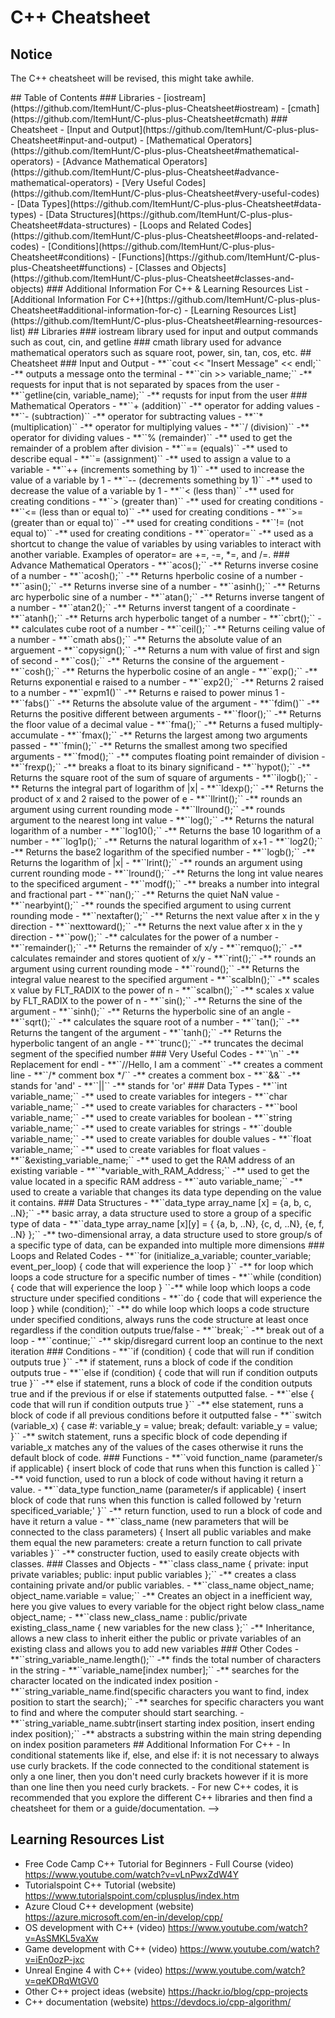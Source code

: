 # C++ Cheatsheet
## Notice
The C++ cheatsheet will be revised, this might take awhile.
<!--

## Introduction
The C++ Cheatsheet repository is a place where you can view a cheatsheet for C++, a programming language that is regularly used for creating desktop applications, operating systems, and such. It is a widely used programming language that is known for its high speed and complexity when it comes to the advance levels of the programming language. You can also find useful pieces of information here (especially for beginners) and learning resources which are related to C++ in one way or another. This repository is a mini-project for a much bigger project called the [*Learning-Hub Project*](https://github.com/ItemHunt/Learning-Hub). 

## How to Contribute
I welcome any contributors to this mini-project. Feel free to fork the project and add/edit stuff here and send out a pull request for review. If all is good, I should approve the pull request. In case you are new to GitHub, refer to [CONTRIBUTING](CONTRIBUTING.md) for a more detailed guide.

## Contributors
<a href="https://github.com/ItemHunt/C-plus-plus-Cheatsheet/graphs/contributors">
  <img src="https://contrib.rocks/image?repo=ItemHunt/C-plus-plus-Cheatsheet" />
</a>

<!-- Contributors section made with [contrib.rocks](https://contrib.rocks). -->

<!-->
## Table of Contents
### Libraries
- [iostream](https://github.com/ItemHunt/C-plus-plus-Cheatsheet#iostream)
- [cmath](https://github.com/ItemHunt/C-plus-plus-Cheatsheet#cmath)
### Cheatsheet
- [Input and Output](https://github.com/ItemHunt/C-plus-plus-Cheatsheet#input-and-output)
- [Mathematical Operators](https://github.com/ItemHunt/C-plus-plus-Cheatsheet#mathematical-operators)
- [Advance Mathematical Operators](https://github.com/ItemHunt/C-plus-plus-Cheatsheet#advance-mathematical-operators)
- [Very Useful Codes](https://github.com/ItemHunt/C-plus-plus-Cheatsheet#very-useful-codes)
- [Data Types](https://github.com/ItemHunt/C-plus-plus-Cheatsheet#data-types)
- [Data Structures](https://github.com/ItemHunt/C-plus-plus-Cheatsheet#data-structures)
- [Loops and Related Codes](https://github.com/ItemHunt/C-plus-plus-Cheatsheet#loops-and-related-codes)
- [Conditions](https://github.com/ItemHunt/C-plus-plus-Cheatsheet#conditions)
- [Functions](https://github.com/ItemHunt/C-plus-plus-Cheatsheet#functions)
- [Classes and Objects](https://github.com/ItemHunt/C-plus-plus-Cheatsheet#classes-and-objects)
### Additional Information For C++ & Learning Resources List
- [Additional Information For C++](https://github.com/ItemHunt/C-plus-plus-Cheatsheet#additional-information-for-c)
- [Learning Resources List](https://github.com/ItemHunt/C-plus-plus-Cheatsheet#learning-resources-list)


## Libraries 
### iostream
library used for input and output commands such as cout, cin, and getline
### cmath
library used for advance mathematical operators such as square root, power, sin, tan, cos, etc.

## Cheatsheet
### Input and Output
- **``cout << "Insert Message" << endl;`` -** outputs a message onto the terminal
- **``cin >> variable_name;`` -** requests for input that is not separated by spaces from the user
- **``getline(cin, variable_name);`` -** requsts for input from the user

### Mathematical Operators
- **``+ (addition)`` -** operator for adding values
- **``- (subtraction)`` -** operator for subtracting values
- **``* (multiplication)`` -** operator for multiplying values
- **``/ (division)`` -** operator for dividing values
- **``% (remainder)`` -** used to get the remainder of a problem after division
- **``== (equals)`` -** used to describe equal
- **``= (assignment)`` -** used to assign a value to a variable
- **``++ (increments something by 1)`` -** used to increase the value of a variable by 1
- **``-- (decrements something by 1)`` -** used to decrease the value of a variable by 1
- **``< (less than)`` -** used for creating conditions
- **``> (greater than)`` -** used for creating conditions
- **``<= (less than or equal to)`` -** used for creating conditions
- **``>= (greater than or equal to)`` -** used for creating conditions
- **``!= (not equal to)`` -** used for creating conditions
- **``operator=`` -** used as a shortcut to change the value of variables by using variables to interact with another variable. Examples of operator= are +=, -=, *=, and /=.

### Advance Mathematical Operators
- **``acos();`` -** Returns inverse cosine of a number
- **``acosh();`` -** Returns hperbolic cosine of a number
- **``asin();`` -** Returns inverse sine of a number
- **``asinh();`` -** Returns arc hyperbolic sine of a number
- **``atan();`` -** Returns inverse tangent of a number
- **``atan2();`` -** Returns inverst tangent of a coordinate
- **``atanh();`` -** Returns arch hyperbolic tanget of a number
- **``cbrt();`` -** calculates cube root of a number
- **``ceil();`` -** Returns ceiling value of a number
- **``cmath abs();`` -** Returns the absolute value of an arguement
- **``copysign();`` -** Returns a num with value of first and sign of second
- **``cos();`` -** Returns the consine of the arguement
- **``cosh();`` -** Returns the hyperbolic cosine of an angle
- **``exp();`` -** Returns exponential e raised to a number
- **``exp2();`` -** Returns 2 raised to a number
- **``expm1()`` -** Returns e raised to power minus 1
- **``fabs()`` -** Returns the absolute value of the argument
- **``fdim()`` -** Returns the positive different between arguments
- **``floor();`` -** Returns the floor value of a decimal value
- **``fma();`` -** Returns a fused multiply-accumulate
- **``fmax();`` -** Returns the largest among two arguments passed
- **``fmin();`` -** Returns the smallest among two specified arguments
- **``fmod();`` -** computes floating point remainder of division
- **``frexp();`` -** breaks a float to its binary significand
- **``hypot();`` -** Returns the square root of the sum of square of arguments
- **``ilogb();`` -** Returns the integral part of logarithm of |x|
- **``ldexp();`` -** Returns the product of x and 2 raised to the power of e
- **``llrint();`` -** rounds an argument using current rounding mode
- **``llround();`` -** rounds argument to the nearest long int value
- **``log();`` -** Returns the natural logarithm of a number
- **``log10();`` -** Returns the base 10 logarithm of a number
- **``log1p();`` -** Returns the natural logarithm of x+1
- **``log2();`` -** Returns the base2 logarithm of the specified number
- **``logb();`` -** Returns the logarithm of |x|
- **``lrint();`` -** rounds an argument using current rounding mode
- **``lround();`` -** Returns the long int value neares to the specificed argument
- **``modf();`` -** breaks a number into integral and fractional part
- **``nan();`` -** Returns the quiet NaN value
- **``nearbyint();`` -** rounds the specified argument to using current rounding mode
- **``nextafter();`` -** Returns the next value after x in the y direction
- **``nexttoward();`` -** Returns the next value after x in the y direction
- **``pow();`` -** calculates for the power of a number
- **``remainder();`` -** Returns the remainder of x/y
- **``remquo();`` -** calculates remainder and stores quotient of x/y
- **``rint();`` -**  rounds an argument using current rounding mode
- **``round();`` -** Returns the integral value nearest to the specified argument
- **``scalbln();`` -** scales x value by FLT_RADIX to the power of n
- **``scalbn();`` -** scales x value by FLT_RADIX to the power of n
- **``sin();`` -** Returns the sine of the argument
- **``sinh();`` -** Returns the hyperbolic sine of an angle
- **``sqrt();`` -** calculates the square root of a number
- **``tan();`` -** Returns the tangent of the argument
- **``tanh();`` -** Returns the hyperbolic tangent of an angle
- **``trunc();`` -** truncates the decimal segment of the specified number

### Very Useful Codes
- **``\n`` -** Replacement for endl
- **``//Hello, I am a comment`` -** creates a comment line
- **``/* comment box */`` -** 
creates a comment box
- **``&&`` -** stands for 'and'
- **``||`` -** stands for 'or'

### Data Types
- **``int variable_name;`` -** used to create variables for integers
- **``char variable_name;`` -** used to create variables for characters
- **``bool variable_name;`` -** used to create variables for boolean
- **``string variable_name;`` -** used to create variables for strings
- **``double variable_name;`` -** used to create variables for double values
- **``float variable_name;`` -** used to create variables for float values
- **``&existing_variable_name;`` -** used to get the RAM address of an existing variable
- **``*variable_with_RAM_Address;`` -** used to get the value located in a specific RAM address
- **``auto variable_name;`` -** used to create a variable that changes its data type depending on the value it contains.

### Data Structures
- **``data_type array_name [x] = {a, b, c, ..N};`` -** basic array, a data structure used to store a group of a specific type of data
- **``data_type array_name [x][y] = { {a, b, ..N}, {c, d, ..N}, {e, f, ..N} };`` -** two-dimensional array, a data structure used to store group/s of a specific type of data, can be expanded into multiple more dimensions

### Loops and Related Codes
- **``for (initialize_a_variable; counter_variable; event_per_loop) { code that will experience the loop }`` -** for loop which loops a code structure for a specific number of times
- **``while (condition) { code that will experience the loop } ``-** while loop which loops a code structure under specified conditions
- **``do { code that will experience the loop } while (condition);`` -** do while loop which loops a code structure under specified conditions, always runs the code structure at least once regardless if the condition outputs true/false
- **``break;`` -** break out of a loop
- **``continue;`` -** skip/disregard current loop an continue to the next iteration

### Conditions
- **``if (condition) { code that will run if condition outputs true }`` -** if statement, runs a block of code if the condition outputs true
- **``else if (condition) { code that will run if condition outputs true }`` -** else if statement, runs a block of code if the condition outputs true and if the previous if or else if statements outputted false.
- **``else { code that will run if condition outputs true }`` -** else statement, runs a block of code if all previous conditions before it outputted false
- **``switch (variable_x) { case #: variable_y = value; break; default: variable_y = value; }`` -** switch statement, runs a specific block of code depending if variable_x matches any of the values of the cases otherwise it runs the default block of code.

### Functions
- **``void function_name (parameter/s if applicable) { insert block of code that runs when this function is called }`` -** void function, used to run a block of code without having it return a value.
- **``data_type function_name (parameter/s if applicable) { insert block of code that runs when this function is called followed by 'return specificed_variable;' }`` -** return function, used to run a block of code and have it return a value
- **``class_name (new parameters that will be connected to the class parameters) { Insert all public variables and make them equal the new parameters: create a return function to call private variables }`` -** constructer fuction, used to easily create objects with classes.

### Classes and Objects
- **``class class_name { private: input private variables; public: input public variables };`` -** creates a class containing private and/or public variables.
- **``class_name object_name; object_name.variable = value;`` -** Creates an object in a inefficient way, here you give values to every variable for the object right below class_name object_name;
- **``class new_class_name : public/private existing_class_name { new variables for the new class };`` -** Inheritance, allows a new class to inherit either the public or private variables of an existing class and allows you to add new variables

### Other Codes
- **``string_variable_name.length();`` -** finds the total number of characters in the string
- **``variable_name[index number];`` -** searches for the character located on the indicated index position
- **``string_variable_name.find(specific characters you want to find, index position to start the search);`` -** searches for specific characters you want to find and where the computer should start searching.
- **``string_variable_name.subtr(insert starting index position, insert ending index position);`` -** abstracts a substring within the main string depending on index position parameters

## Additional Information For C++
- In conditional statements like if, else, and else if: it is not necessary to always use curly brackets. If the code connected to the conditional statement is only a one liner, then you don't need curly brackets however if it is more than one line then you need curly brackets.
- For new C++ codes, it is recommended that you explore the different C++ libraries and then find a cheatsheet for them or a guide/documentation.

-->
## Learning Resources List
- Free Code Camp C++ Tutorial for Beginners - Full Course (video) https://www.youtube.com/watch?v=vLnPwxZdW4Y
- Tutorialspoint C++ Tutorial (website) https://www.tutorialspoint.com/cplusplus/index.htm
- Azure Cloud C++ development (website) https://azure.microsoft.com/en-in/develop/cpp/
- OS development with C++ (video) https://www.youtube.com/watch?v=AsSMKL5vaXw
- Game development with C++ (video) https://www.youtube.com/watch?v=iEn0ozP-jxc
- Unreal Engine 4 with C++ (video) https://www.youtube.com/watch?v=qeKDRqWtGV0
- Other C++ project ideas (website) https://hackr.io/blog/cpp-projects
- C++ documentation (website) https://devdocs.io/cpp-algorithm/
